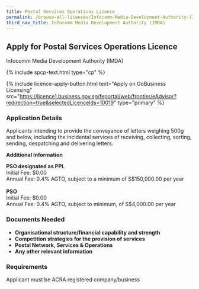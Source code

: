```yaml
---
title: Postal Services Operations Licence
permalink: /browse-all-licences/Infocomm-Media-Development-Authority-(IMDA)/Postal-Services-Operations-Licence
third_nav_title: Infocomm Media Development Authority (IMDA)
---
```


## Apply for Postal Services Operations Licence

Infocomm Media Development Authority (IMDA)

{% include spcp-text.html type="cp" %}

{% include licence-apply-button.html text="Apply on GoBusiness Licensing" src="https://licence1.business.gov.sg/feportal/web/frontier/eAdvisor?redirection=true&selectedLicenceIds=10019" type="primary" %}

<H3>Application Details</H3>

<p>Applicants intending to provide the conveyance of letters weighing 500g and below, including the incidental services of receiving, collecting, sorting, sending, despatching and delivering letters.</p>

<strong>Additional Information</strong>

<p><strong>PSO designated as PPL<br /></strong>Initial Fee: $0.00<br />Annual Fee: 0.4% AGTO, subject to a minimum of S$150,000.00 per year<strong><br /><br />PSO<br /></strong>Initial Fee: $0.00<br />Annual Fee: 0.4% AGTO, subject to minimum, of S$4,000.00 per year<strong><br /></strong></p>

<H3>Documents Needed</H3>

<ul>
 <li><strong>Organisational structure/financial capability and strength</strong></li>
 <li><strong>Competition strategies for the provision of services</strong></li>
 <li><strong>Postal Network, Services & Operations</strong></li>
 <li><strong>Any other relevant information</strong></li>
 </ul>

<H3>Requirements</H3>

Applicant must be ACRA registered company/business

